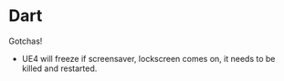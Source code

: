 # Dart


Gotchas!

* UE4 will freeze if screensaver, lockscreen comes on, it needs to be killed and restarted.
